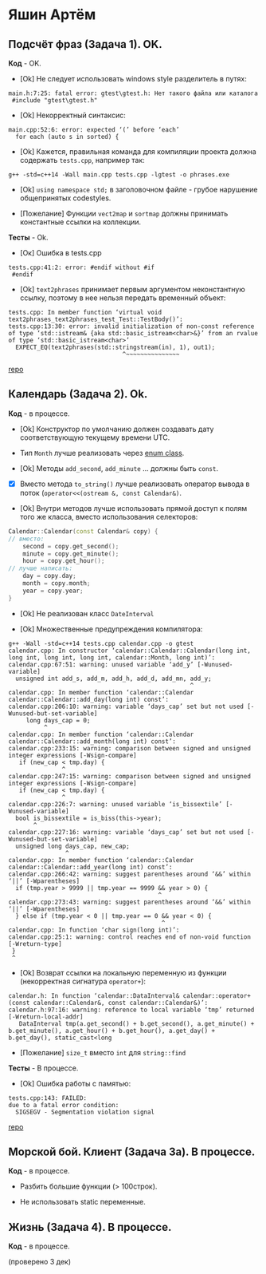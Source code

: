 # Яшин Артём

## Подсчёт фраз (Задача 1). OK.

**Код** - OK.

- [Ok] Не следует использовать windows style разделитель в путях:
```
main.h:7:25: fatal error: gtest\gtest.h: Нет такого файла или каталога
 #include "gtest\gtest.h"
```
- [Ok] Некорректный синтаксис:
```
main.cpp:52:6: error: expected ‘(’ before ‘each’
  for each (auto s in sorted) {
```

- [Ok] Кажется, правильная команда для компиляции проекта должна содержать `tests.cpp`, например так:
```
g++ -std=c++14 -Wall main.cpp tests.cpp -lgtest -o phrases.exe
```

- [Ok] `using namespace std;` в заголовочном файле - грубое нарушение общепринятых codestyles.

- [Пожелание] Функции `vect2map` и `sortmap` должны принимать константные ссылки на коллекции.

**Тесты** - Ok.

- [Ок] Ошибка в tests.cpp
```
tests.cpp:41:2: error: #endif without #if
 #endif
```

- [Ok] `text2phrases` принимает первым аргументом неконстантную ссылку, поэтому в нее нельзя передать временный объект:
```
tests.cpp: In member function ‘virtual void text2phrases_text2phrases_test_Test::TestBody()’:
tests.cpp:13:30: error: invalid initialization of non-const reference of type ‘std::istream& {aka std::basic_istream<char>&}’ from an rvalue of type ‘std::basic_istream<char>’
  EXPECT_EQ(text2phrases(std::stringstream(in), 1), out1);
                                ^~~~~~~~~~~~~~~~
```

[repo](https://bitbucket.org/yashin_oop/nsu_oop)


## Календарь (Задача 2). Ok.

**Код** - в процессе.

- [Ok] Конструктор по умолчанию должен создавать дату соответствующую текущему времени UTC.

- Тип `Month` лучше реализовать через [enum class](http://www.learncpp.com/cpp-tutorial/4-5a-enum-classes/).

- [Ok] Методы `add_second`, `add_minute` ... должны быть `const`.

- [X] Вместо метода `to_string()` лучше реализовать оператор вывода в поток (`operator<<(ostream &, const Calendar&)`.

- [Ok] Внутри методов лучше использовать прямой доступ к полям того же класса, вместо использования селекторов:
```C++
Calendar::Calendar(const Calendar& copy) {
// вместо:
    second = copy.get_second();
    minute = copy.get_minute();
    hour = copy.get_hour();
// лучше написать:
    day = copy.day;
    month = copy.month;
    year = copy.year;
}
```

- [Ok] Не реализован класс `DateInterval`

- [Ok] Множественные предупреждения компилятора:
```
g++ -Wall -std=c++14 tests.cpp calendar.cpp -o gtest
calendar.cpp: In constructor ‘calendar::Calendar::Calendar(long int, long int, long int, long int, calendar::Month, long int)’:
calendar.cpp:67:51: warning: unused variable ‘add_y’ [-Wunused-variable]
  unsigned int add_s, add_m, add_h, add_d, add_mn, add_y;
                                                   ^
calendar.cpp: In member function ‘calendar::Calendar calendar::Calendar::add_day(long int) const’:
calendar.cpp:206:10: warning: variable ‘days_cap’ set but not used [-Wunused-but-set-variable]
     long days_cap = 0;
          ^
calendar.cpp: In member function ‘calendar::Calendar calendar::Calendar::add_month(long int) const’:
calendar.cpp:233:15: warning: comparison between signed and unsigned integer expressions [-Wsign-compare]
   if (new_cap < tmp.day) {
               ^
calendar.cpp:247:15: warning: comparison between signed and unsigned integer expressions [-Wsign-compare]
   if (new_cap < tmp.day) {
               ^
calendar.cpp:226:7: warning: unused variable ‘is_bissextile’ [-Wunused-variable]
  bool is_bissextile = is_biss(this->year);
       ^
calendar.cpp:227:16: warning: variable ‘days_cap’ set but not used [-Wunused-but-set-variable]
  unsigned long days_cap, new_cap;
                ^
calendar.cpp: In member function ‘calendar::Calendar calendar::Calendar::add_year(long int) const’:
calendar.cpp:266:42: warning: suggest parentheses around ‘&&’ within ‘||’ [-Wparentheses]
  if (tmp.year > 9999 || tmp.year == 9999 && year > 0) {
                                          ^
calendar.cpp:273:43: warning: suggest parentheses around ‘&&’ within ‘||’ [-Wparentheses]
  } else if (tmp.year < 0 || tmp.year == 0 && year < 0) {
                                           ^
calendar.cpp: In function ‘char sign(long int)’:
calendar.cpp:25:1: warning: control reaches end of non-void function [-Wreturn-type]
 }
 ^
```

- [Ok] Возврат ссылки на локальную переменную из функции (некорректная сигнатура `operator+`):
```
calendar.h: In function ‘calendar::DataInterval& calendar::operator+(const calendar::Calendar&, const calendar::Calendar&)’:
calendar.h:97:16: warning: reference to local variable ‘tmp’ returned [-Wreturn-local-addr]
   DataInterval tmp(a.get_second() + b.get_second(), a.get_minute() + b.get_minute(), a.get_hour() + b.get_hour(), a.get_day() + b.get_day(), static_cast<long
```

- [Пожелание] `size_t` вместо `int` для `string::find`


**Тесты** - В процессе.

- [Ok] Ошибка работы с памятью:
```
tests.cpp:143: FAILED:
due to a fatal error condition:
  SIGSEGV - Segmentation violation signal
```

[repo](https://bitbucket.org/yashin_oop/lab2)

## Морской бой. Клиент (Задача 3а). В процессе.

**Код** - в процессе.

- Разбить большие функции (> 100строк).

- Не использовать static переменные.

## Жизнь (Задача 4). В процессе.

**Код** - в процессе.

(проверено 3 дек)
